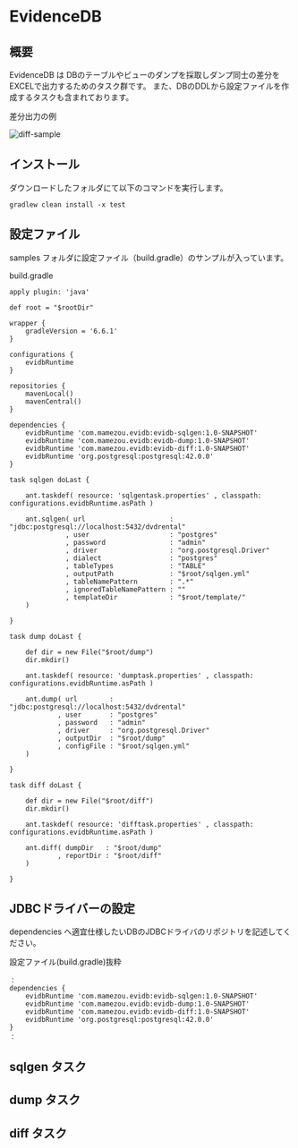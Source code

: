 # EvidenceDB
## 概要

EvidenceDB は DBのテーブルやビューのダンプを採取しダンプ同士の差分をEXCELで出力するためのタスク群です。
また、DBのDDLから設定ファイルを作成するタスクも含まれております。

差分出力の例

![diff-sample](https://user-images.githubusercontent.com/77838284/106358617-b16a4f80-6350-11eb-9e5e-10f41acec872.png)

## インストール
ダウンロードしたフォルダにて以下のコマンドを実行します。

`gradlew clean install -x test `

## 設定ファイル
samples フォルダに設定ファイル（build.gradle）のサンプルが入っています。

build.gradle
```
apply plugin: 'java'

def root = "$rootDir"

wrapper {
    gradleVersion = '6.6.1'
}

configurations {
    evidbRuntime
}

repositories {
    mavenLocal()
    mavenCentral()
}

dependencies {
    evidbRuntime 'com.mamezou.evidb:evidb-sqlgen:1.0-SNAPSHOT'
    evidbRuntime 'com.mamezou.evidb:evidb-dump:1.0-SNAPSHOT'
    evidbRuntime 'com.mamezou.evidb:evidb-diff:1.0-SNAPSHOT'
    evidbRuntime 'org.postgresql:postgresql:42.0.0'
}

task sqlgen doLast {

    ant.taskdef( resource: 'sqlgentask.properties' , classpath: configurations.evidbRuntime.asPath )

    ant.sqlgen( url                     : "jdbc:postgresql://localhost:5432/dvdrental"
              , user                    : "postgres"
              , password                : "admin"
              , driver                  : "org.postgresql.Driver"
              , dialect                 : "postgres"
              , tableTypes              : "TABLE"
              , outputPath              : "$root/sqlgen.yml"
              , tableNamePattern        : ".*"
              , ignoredTableNamePattern : ""
              , templateDir             : "$root/template/"
    )

}

task dump doLast {

    def dir = new File("$root/dump")
    dir.mkdir()

    ant.taskdef( resource: 'dumptask.properties' , classpath: configurations.evidbRuntime.asPath )

    ant.dump( url        : "jdbc:postgresql://localhost:5432/dvdrental"
            , user       : "postgres"
            , password   : "admin"
            , driver     : "org.postgresql.Driver"
            , outputDir  : "$root/dump"
            , configFile : "$root/sqlgen.yml"
    )

}

task diff doLast {

    def dir = new File("$root/diff")
    dir.mkdir()

    ant.taskdef( resource: 'difftask.properties' , classpath: configurations.evidbRuntime.asPath )

    ant.diff( dumpDir   : "$root/dump"
            , reportDir : "$root/diff"
    )

}

```
## JDBCドライバーの設定
dependencies へ適宜仕様したいDBのJDBCドライバのリポジトリを記述してください。

設定ファイル(build.gradle)抜粋
```
：
dependencies {
    evidbRuntime 'com.mamezou.evidb:evidb-sqlgen:1.0-SNAPSHOT'
    evidbRuntime 'com.mamezou.evidb:evidb-dump:1.0-SNAPSHOT'
    evidbRuntime 'com.mamezou.evidb:evidb-diff:1.0-SNAPSHOT'
    evidbRuntime 'org.postgresql:postgresql:42.0.0' 
}
：
```


## sqlgen タスク

## dump タスク

## diff タスク
